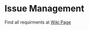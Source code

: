 # Issue Management

Find all requirments at [Wiki Page](https://github.com/gbohra/get-16-issues/wiki/Requirments-Specifications)
